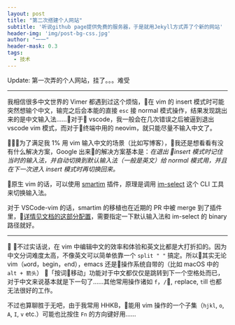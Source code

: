 ```yaml
---
layout: post
title: "第二次搭建个人网站"
subtitle: '听说github page提供免费的服务器，于是就用Jekyll方式弄了个新的网站'
header-img: 'img/post-bg-css.jpg'
author: "一一"
header-mask: 0.3
tags:
  - 技术
---
```


Update: 第一次弄的个人网站，挂了。。。难受

---

我相信很多中文世界的 Vimer 都遇到过这个烦恼，在 vim 的 insert 模式时可能突然想输个中文，输完之后会本能的直接 `esc` 接 normal 模式操作，结果发现跳出来的是中文输入法……对于 vscode，我一般会在几次错误之后被逼到退出 vscode vim 模式，而对于终端中用的 neovim，就只能尽量不输入中文了。

为了满足我 1% 用 vim 输入中文的场景（比如写博客），我还是想看看有没有什么解决方案，Google 出来的解决方案基本是：*在退出 insert 模式时记住当时的输入法，并自动切换到默认输入法（一般是英文）给 normal 模式用，并且在下一次进入 insert 模式时再切换回来。*

原生 vim 的话，可以使用 [smartim](https://github.com/ybian/smartim) 插件，原理是调用 [im-select](https://github.com/daipeihust/im-select) 这个 CLI 工具来切换输入法。

对于 VSCode-vim 的话，smartim 的移植也在近期的 PR 中被 merge 到了插件里，[详情见文档的这部分配置]( https://github.com/VSCodeVim/Vim#use-im-select)，需要指定一下默认输入法和 im-select 的 binary 路径就好。

---

不过实话说，在 vim 中编辑中文的效率和体验和英文比都是大打折扣的。因为中文分词难度太高，不像英文可以简单依靠一个 `split " "` 搞定。所以其实无论 vim（`w`ord，`b`egin，`e`nd），emacs 还是操作系统自带的（比如 macOS 中的 `alt + 箭头`） 「按词移动」功能对于中文都仅仅是跳转到下一个空格处而已，对于中文来说基本就是下一句了……其他常用操作诸如 `f`，`/`, `r`eplace, `t`ill 也都无法很好的工作。

不过也算聊胜于无吧，由于我常用 HHKB，能用 vim 操作的一个子集（`hjkl`, `o`, `A`, `I`, `v` etc.）可能也比按住 `Fn` 的方向键好用……
